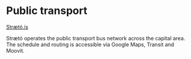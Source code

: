 # Public transport

[Strætó.is](https://www.straet.is)

Strætó operates the public transport bus network across the capital area. The schedule and routing is accessible via Google Maps, Transit and Moovit. 